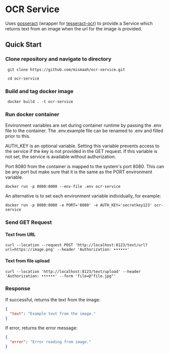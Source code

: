# OCR Service

Uses [gosseract](https://github.com/otiai10/gosseract) (wrapper for [tesseract-ocr](https://github.com/tesseract-ocr/tesseract)) to provide a Service which returns text from an image when the url for the image is provided.

## Quick Start

### Clone repository and navigate to directory

` git clone https://github.com/mismaah/ocr-service.git`

` cd ocr-service`

### Build and tag docker image

` docker build . -t ocr-service`

### Run docker container

Environment variables are set during container runtime by passing the .env file to the container. The .env.example file can be renamed to .env and filled prior to this.

AUTH_KEY is an optional variable. Setting this variable prevents access to the service if the key is not provided in the GET request. If this variable is not set, the service is available without authorization.

Port 8080 from the container is mapped to the system's port 8080. This can be any port but make sure that it is the same as the PORT environment variable.

`docker run -p 8080:8080 --env-file .env ocr-service`

An alternative is to set each environment variable individually, for example:

`docker run -p 8080:8080 -e PORT='8080' -e AUTH_KEY='secretkey123' ocr-service`

### Send GET Request

#### Text from URL

`curl --location --request POST 'http://localhost:8123/text/url?url=https://image.png' --header 'Authorization: ••••••'`

#### Text from file upload

`curl --location 'http://localhost:8123/text/upload' --header 'Authorization: ••••••' --form 'file=@"file.jpg"'`

### Response

If successful, returns the text from the image:

```json
{
  "text": "Example text from the image."
}
```

If error, returns the error message:

```json
{
  "error": "Error reading from image."
}
```
